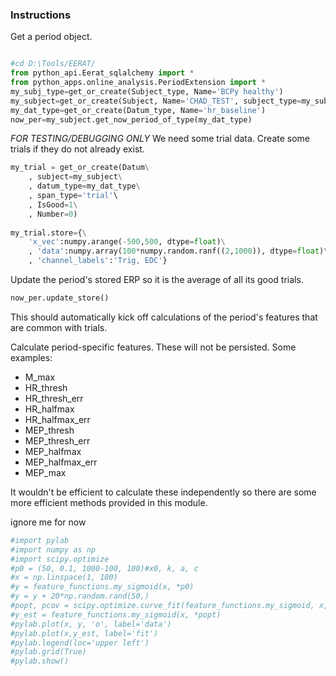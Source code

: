 ### Instructions

Get a period object.

```python

#cd D:\Tools/EERAT/
from python_api.Eerat_sqlalchemy import *
from python_apps.online_analysis.PeriodExtension import *
my_subj_type=get_or_create(Subject_type, Name='BCPy healthy')
my_subject=get_or_create(Subject, Name='CHAD_TEST', subject_type=my_subj_type, species_type='human')
my_dat_type=get_or_create(Datum_type, Name='hr_baseline')
now_per=my_subject.get_now_period_of_type(my_dat_type)
```

_FOR TESTING/DEBUGGING ONLY_
We need some trial data. Create some trials if they do not already exist.

```python
my_trial = get_or_create(Datum\
    , subject=my_subject\
    , datum_type=my_dat_type\
    , span_type='trial'\
    , IsGood=1\
    , Number=0)
	
my_trial.store={\
    'x_vec':numpy.arange(-500,500, dtype=float)\
    , 'data':numpy.array(100*numpy.random.ranf((2,1000)), dtype=float)\
    , 'channel_labels':'Trig, EDC'}
```

Update the period's stored ERP so it is the average of all its good trials.

```python
now_per.update_store()
```
This should automatically kick off calculations of the period's features that are common with trials.

Calculate period-specific features. These will not be persisted.
Some examples:

* M_max
* HR_thresh
* HR_thresh_err
* HR_halfmax
* HR_halfmax_err
* MEP_thresh
* MEP_thresh_err
* MEP_halfmax
* MEP_halfmax_err
* MEP_max

It wouldn't be efficient to calculate these independently so there are some more efficient methods provided in this module.




ignore me for now

```python
#import pylab
#import numpy as np
#import scipy.optimize
#p0 = (50, 0.1, 1000-100, 100)#x0, k, a, c
#x = np.linspace(1, 100)
#y = feature_functions.my_sigmoid(x, *p0)
#y = y + 20*np.random.rand(50,)
#popt, pcov = scipy.optimize.curve_fit(feature_functions.my_sigmoid, x, y, p0)
#y_est = feature_functions.my_sigmoid(x, *popt)
#pylab.plot(x, y, 'o', label='data')
#pylab.plot(x,y_est, label='fit')
#pylab.legend(loc='upper left')
#pylab.grid(True)
#pylab.show()
```